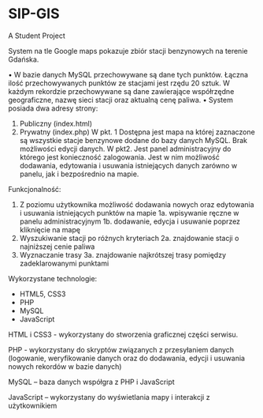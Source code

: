 # SIP-GIS
A Student Project

System na tle Google maps pokazuje zbiór stacji benzynowych na terenie Gdańska. 

•	W bazie danych MySQL przechowywane są dane tych punktów. Łączna ilość przechowywanych punktów ze stacjami jest rzędu 20 sztuk. W każdym rekordzie przechowywane są dane zawierające współrzędne geograficzne, nazwę sieci stacji oraz aktualną cenę paliwa.
•	System posiada dwa adresy strony:
1)	Publiczny (index.html)
2)	Prywatny (index.php) 
W pkt. 1 Dostępna jest mapa na której zaznaczone są wszystkie stacje benzynowe dodane do bazy danych MySQL. Brak możliwości edycji danych.
W pkt2. Jest panel administracyjny do którego jest konieczność zalogowania. Jest w nim możliwość dodawania, edytowania i usuwania istniejących danych zarówno w panelu, jak i bezpośrednio na mapie.


Funkcjonalność: 
1.	Z poziomu użytkownika możliwość dodawania  nowych oraz edytowania i usuwania istniejących punktów na mapie
1a. wpisywanie ręczne w panelu administracyjnym
1b. dodawanie, edycja i usuwanie poprzez kliknięcie na mapę
2.	Wyszukiwanie stacji po różnych kryteriach
2a. znajdowanie stacji o najniższej cenie paliwa
3.	Wyznaczanie trasy
3a. znajdowanie najkrótszej trasy pomiędzy zadeklarowanymi punktami


Wykorzystane technologie:
*	HTML5, CSS3
*	PHP
*	MySQL
* JavaScript

HTML i CSS3 - wykorzystany do stworzenia graficznej części serwisu.

PHP - wykorzystany do skryptów związanych z przesyłaniem danych (logowanie, weryfikowanie danych oraz do dodawania, edycji i usuwania nowych rekordów w bazie danych)

MySQL – baza danych współgra z PHP i JavaScript

JavaScript – wykorzystany do wyświetlania mapy i interakcji z użytkownikiem

